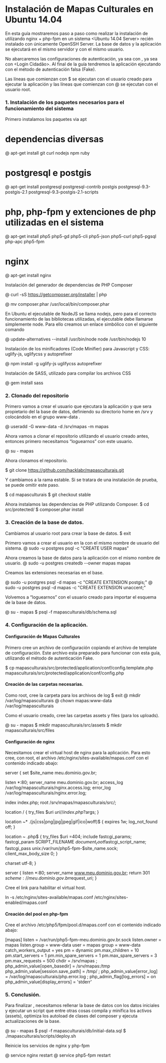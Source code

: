 # Instalación de Mapas Culturales en Ubuntu 14.04

En esta guía mostraremos paso a paso como realizar la instalación de <Mapas Culturales> utilizando nginx + php-fpm en un sistema <Ubuntu 14.04 Server> recién instalado con únicamente OpenSSH Server. La base de datos y la aplicación se ejecutará en el mismo servidor y con el mismo usuario.

No abarcaremos las configuraciones de autenticación, ya sea con <ID da Cultura>, ya sea con <Login Cidadão>. Al final de la guía tendremos la aplicación ejecutando con el método de autenticación falsa (Fake).

Las líneas que comienzan con $ se ejecutan con el usuario creado para ejecutar la aplicación y las líneas que comienzan con @ se ejecutan con el usuario root.

### 1. Instalación de los paquetes necesarios para el funcionamiento del sistema

Primero instalamos los paquetes via apt

# dependencias diversas
@ apt-get install git curl nodejs npm ruby

# postgresql e postgis
@ apt-get install postgresql postgresql-contrib postgis postgresql-9.3-postgis-2.1 postgresql-9.3-postgis-2.1-scripts

# php, php-fpm y extenciones de php utilizadas en el sistema
@ apt-get install php5 php5-gd php5-cli php5-json php5-curl php5-pgsql php-apc php5-fpm

# nginx
@ apt-get install nginx

Instalación del generador de dependencias de PHP Composer

@ curl -sS https://getcomposer.org/installer | php

@ mv composer.phar /usr/local/bin/composer.phar

En Ubuntu el ejecutable de NodeJS se llama nodejs, pero para el correcto funcionamiento de las bibliotecas utilizadas, el ejecutable debe llamarse simplemente node. Para ello creamos un enlace simbólico con el siguiente comando

@ update-alternatives --install /usr/bin/node node /usr/bin/nodejs 10

Instalación de los minificadores (Code Minifier) para  Javascript y CSS: uglify-js, uglifycss y autoprefixer

@ npm install -g uglify-js uglifycss autoprefixer

Instalación de SASS, utilizado para compilar los archivos CSS

@ gem install sass


### 2. Clonado del repositorio

Primero vamos a crear el usuario que ejecutara la aplicación y que sera propietario del la base de datos, definiendo su directorio home en /srv y colocándolo en el grupo www-data .

@ useradd -G www-data -d /srv/mapas -m mapas

Ahora vamos a clonar el repositorio utilizando el usuario creado antes, entonces primero necesitamos “loguearnos” con este usuario.

@ su - mapas

Ahora clonamos el repositorio.

$ git clone https://github.com/hacklabr/mapasculturais.git

Y cambiamos a la rama estable. Si se tratara de una instalación de prueba, se puede omitir este paso.

$ cd mapasculturais
$ git checkout stable

Ahora instalamos las dependencias de PHP utilizando Composer.
$ cd src/protected/
$ composer.phar install


### 3. Creación de la base de datos.

Cambiamos al usuario root para crear la base de datos.
$ exit

Primero vamos a crear el usuario en la con el mismo nombre de usuario del sistema.
@ sudo -u postgres psql -c "CREATE USER mapas"

Ahora creamos la base de datos para la aplicación con el mismo nombre de usuario.
@ sudo -u postgres createdb --owner mapas mapas

Creamos las extensiones necesarias en el base.

@ sudo -u postgres psql -d mapas -c "CREATE EXTENSION postgis;"
@ sudo -u postgres psql -d mapas -c "CREATE EXTENSION unaccent;"

Volvemos a “loguearnos” con el usuario creado para importar el esquema de la base de datos.

@ su - mapas
$ psql -f mapasculturais/db/schema.sql


### 4. Configuración de la aplicación.

#### Configuración de Mapas Culturales

Primero cree un archivo de configuración copiando el archivo de template de configuración. Este archivo esta preparado para funcionar con esta guía, utilizando el método de autenticación Fake.

$ cp mapasculturais/src/protected/application/conf/config.template.php mapasculturais/src/protected/application/conf/config.php

#### Creación de las carpetas necesarias.

Como root, cree la carpeta para los archivos de log
$ exit
@ mkdir /var/log/mapasculturais
@ chown mapas:www-data /var/log/mapasculturais

Como el usuario creado, cree las carpetas assets y files (para los uploads).

@ su - mapas
$ mkdir mapasculturais/src/assets
$ mkdir mapasculturais/src/files

#### Configuración de nginx

Necesitamos crear el virtual host de nginx para la aplicación. Para esto cree, con root, el archivo /etc/nginx/sites-available/mapas.conf con el contenido indicado abajo:

server {
  set $site_name meu.dominio.gov.br;

  listen *:80;
  server_name  meu.dominio.gov.br;
  access_log   /var/log/mapasculturais/nginx.access.log;
  error_log    /var/log/mapasculturais/nginx.error.log;

  index index.php;
  root  /srv/mapas/mapasculturais/src/;

  location / {
    try_files $uri $uri/ /index.php?$args;
  }

  location ~* \.(js|css|png|jpg|jpeg|gif|ico|woff)$ {
          expires 1w;
          log_not_found off;
  }

  location ~ \.php$ {
    try_files $uri =404;
    include fastcgi_params;
    fastcgi_param SCRIPT_FILENAME $document_root$fastcgi_script_name;
    fastcgi_pass unix:/var/run/php5-fpm-$site_name.sock;
    client_max_body_size 0;
  }

  charset utf-8;
}

server {
  listen *:80;
  server_name www.meu.dominio.gov.br;
  return 301 $scheme://meu.dominio.gov.br$request_uri;
}


Cree el link para habilitar el virtual host.

ln -s /etc/nginx/sites-available/mapas.conf /etc/nginx/sites-enabled/mapas.conf

#### Creación del pool en php-fpm

Cree el archivo /etc/php5/fpm/pool.d/mapas.conf con el contenido indicado abajo:

[mapas]
listen = /var/run/php5-fpm-meu.dominio.gov.br.sock
listen.owner = mapas
listen.group = www-data
user = mapas
group = www-data
catch_workers_output = yes
pm = dynamic
pm.max_children = 10
pm.start_servers = 1
pm.min_spare_servers = 1
pm.max_spare_servers = 3
pm.max_requests = 500
chdir = /srv/mapas
; php_admin_value[open_basedir] = /srv/mapas:/tmp
php_admin_value[session.save_path] = /tmp/
; php_admin_value[error_log] = /var/log/mapasculturais/php.error.log
; php_admin_flag[log_errors] = on
php_admin_value[display_errors] = 'stderr'


### 5. Conclusión.

Para finalizar , necesitamos rellenar la base de datos con los datos iniciales y ejecutar un script que entre otras cosas compila y minifica los activos (assets), optimiza los autoload de clases del composer y ejecuta actualizaciones de la base.

@ su - mapas
$ psql -f mapasculturais/db/initial-data.sql
$ ./mapasculturais/scripts/deploy.sh

Reinicie los servicios de nginx y php-fpm

@ service nginx restart
@ service php5-fpm restart
